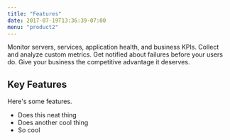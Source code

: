 ```yaml
---
title: "Features"
date: 2017-07-19T13:36:39-07:00
menu: "product2"
---
```

Monitor servers, services, application health, and business KPIs. Collect and analyze custom metrics. Get notified about failures before your users do. Give your business the competitive advantage it deserves.

## Key Features
Here's some features.
- Does this neat thing
- Does another cool thing
- So cool
